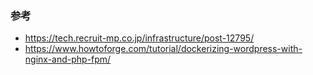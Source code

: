 

### 参考
- https://tech.recruit-mp.co.jp/infrastructure/post-12795/
- https://www.howtoforge.com/tutorial/dockerizing-wordpress-with-nginx-and-php-fpm/
